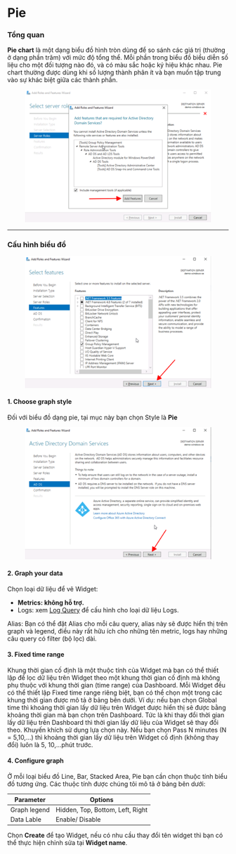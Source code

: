 # Pie

### Tổng quan

**Pie chart** là một dạng biểu đồ hình tròn dùng để so sánh các giá trị (thường ở dạng phần trăm) với mức độ tổng thể. Mỗi phần trong biểu đồ biểu diễn số liệu cho một đối tượng nào đó, và có màu sắc hoặc ký hiệu khác nhau. Pie chart thường được dùng khi số lượng thành phân ít và bạn muốn tập trung vào sự khác biệt giữa các thành phần.&#x20;

<figure><img src="../../../../.gitbook/assets/image (64).png" alt=""><figcaption></figcaption></figure>

***

### Cấu hình biểu đồ

<figure><img src="../../../../.gitbook/assets/image (65).png" alt=""><figcaption></figcaption></figure>

#### 1. Choose graph style&#x20;

Đối với biểu đồ dạng pie, tại mục này bạn chọn Style là **Pie**

<figure><img src="../../../../.gitbook/assets/image (66).png" alt="" width="563"><figcaption></figcaption></figure>

#### 2. Graph your data

Chọn loại dữ liệu để vẽ Widget:

* **Metrics: không hỗ trợ.**
* Logs: xem [Log Query](../query/log-query.md) để cấu hình cho loại dữ liệu Logs.

Alias: Bạn có thể đặt Alias cho mỗi câu query, alias này sẽ được hiển thị trên graph và legend, điều này rất hữu ích cho những tên metric, logs hay những câu query có filter (bộ lọc) dài.&#x20;

#### 3. Fixed time range&#x20;

Khung thời gian cố định là một thuộc tính của Widget mà bạn có thể thiết lập để lọc dữ liệu trên Widget theo một khung thời gian cố định mà không phụ thuộc với khung thời gian (time range) của Dashboard. Mỗi Widget đều có thể thiết lập Fixed time range riêng biệt, bạn có thể chọn một trong các khung thời gian được mô tả ở bảng bên dưới. Ví dụ: nếu bạn chọn Global time thì khoảng thời gian lấy dữ liệu trên Widget được hiển thị sẽ được bằng khoảng thời gian mà bạn chọn trên Dashboard. Tức là khi thay đổi thời gian lấy dữ liệu trên Dashboard thì thời gian lấy dữ liệu của Widget sẽ thay đổi theo. Khuyến khích sử dụng lựa chọn này. Nếu bạn chọn Pass N minutes (N = 5,10,...) thì khoảng thời gian lấy dữ liệu trên Widget cố định (không thay đổi) luôn là 5, 10,...phút trước.&#x20;

#### 4. Configure graph

Ở mỗi loại biểu đồ Line, Bar, Stacked Area, Pie bạn cần chọn thuộc tính biểu đồ tương ứng. Các thuộc tính được chúng tôi mô tả ở bảng bên dưới:&#x20;

| **Parameter** | **Options**                      |
| ------------- | -------------------------------- |
| Graph legend  | Hidden, Top, Bottom, Left, Right |
| Data Lable    | Enable/ Disable                  |

Chọn **Create** để tạo Widget, nếu có nhu cầu thay đổi tên widget thì bạn có thể thực hiện chỉnh sửa tại **Widget name**.
